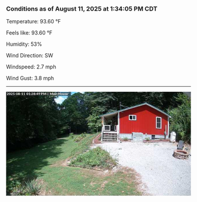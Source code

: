 ### Conditions as of August 11, 2025 at 1:34:05 PM CDT 

Temperature: 93.60 &deg;F

Feels like: 93.60 &deg;F

Humidity: 53%

Wind Direction: SW

Windspeed: 2.7 mph

Wind Gust: 3.8 mph

---

<img src="./images/latest.jpeg"/>


